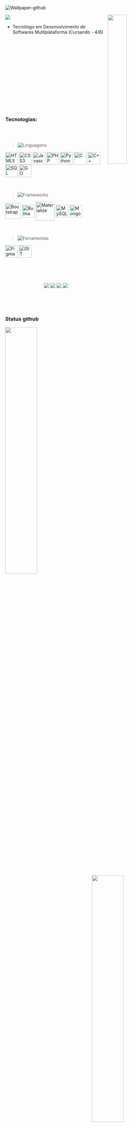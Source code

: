 ![Wallpaper-github](https://github.com/user-attachments/assets/b0e099ac-54f3-4343-8c9b-356164cd7b9a)

<img width="35%" align="right" src=""/>

<img src="https://readme-typing-svg.demolab.com/?font=Inria+Sans&&repeat=false&size=28&pause=500&color=1D89D6&random=false&width=435&lines=Seja+bem-vindo(a)+ao+meu+Github!!+%F0%9F%98%80"/>

- Tecnólogo em Desenvolvimento de Softwares Multiplataforma (Cursando - 4/6)<br><br><br><br><br><br><br><br><br><br><br><br><br><br><br>


### Tecnologias:

<br>
<br>
<div>
  <blockquote> 
    
  ![Linguagens](https://place-hold.it/80x25/0D1117/fff&text=Linguagens&bold&fontsize=12) 
  
  </blockquote>

  <div>
    <img alt="HTML5" align="center" height="40px" src="https://cdn.jsdelivr.net/gh/devicons/devicon/icons/html5/html5-original.svg"/>
    <img alt="CSS3" align="center" height="40px" src="https://cdn.jsdelivr.net/gh/devicons/devicon/icons/css3/css3-original.svg"/>
    <img alt="Javascript" align="center" height="40px" src="https://cdn.jsdelivr.net/gh/devicons/devicon/icons/javascript/javascript-original.svg"/>
    <img alt="PHP" align="center" height="40px" src="https://user-images.githubusercontent.com/25181517/183570228-6a040b9f-3ddf-47a2-a201-743121dac664.png"/>
    <img alt="Python" align="center" height="40px" src="https://cdn.jsdelivr.net/gh/devicons/devicon@latest/icons/python/python-original.svg"/>
    <img alt="C" align="center" height="40px" src="https://uxwing.com/wp-content/themes/uxwing/download/brands-and-social-media/c-program-icon.png"/>
    <img alt="C++" align="center" height="40px" src="https://cdn.jsdelivr.net/gh/devicons/devicon/icons/cplusplus/cplusplus-original.svg"/>
    <img alt="SQL" align="center" height="40px" src="https://cdn.jsdelivr.net/gh/devicons/devicon@latest/icons/azuresqldatabase/azuresqldatabase-original.svg" />
    <img alt="GO" align="center" height="40px" src="https://cdn.jsdelivr.net/gh/devicons/devicon@latest/icons/go/go-original-wordmark.svg"/>
    <br><br><br>
  </div>
</div>
<div>
  <blockquote>
    
  ![Frameworks](https://place-hold.it/85x25/0D1117/fff&text=Frameworks&bold&fontsize=12)
  
  </blockquote>
  <div>
    <img alt="Bootstrap" align="center" height="50px" src="https://cdn.jsdelivr.net/gh/devicons/devicon/icons/bootstrap/bootstrap-original.svg"/>
    <img alt="Bulma" align="center" height="40px" src="https://cdn.jsdelivr.net/gh/devicons/devicon@latest/icons/bulma/bulma-plain.svg"/>
    <img alt="Materialize" align="center" height="60px" src="https://cdn.jsdelivr.net/gh/devicons/devicon@latest/icons/materializecss/materializecss-original.svg" />
    <img alt="MySQL" align="center" height="40px" src="https://cdn.jsdelivr.net/gh/devicons/devicon/icons/mysql/mysql-original.svg"/>
    <img alt="MongoDB" align="center" height="40px" src="https://cdn.jsdelivr.net/gh/devicons/devicon@latest/icons/mongodb/mongodb-plain.svg"/>
    <br><br><br>
  </div>
</div>
<div>
  <blockquote>
    
  ![Ferramentas](https://place-hold.it/85x25/0D1117/fff&text=Ferramentas&bold&fontsize=12)
    
  </blockquote>
  <div>
    <img alt="Figma" align="center" height="40px" src="https://cdn.jsdelivr.net/gh/devicons/devicon/icons/figma/figma-original.svg"/>
    <img alt="GIT" align="center" height="40px" src="https://cdn.jsdelivr.net/gh/devicons/devicon/icons/git/git-original.svg"/>
    <br><br><br>
  </div>
</div>
</div>

##

<br>
<div align="center">
  <div>
    <a href="https://www.linkedin.com/in/lucas-rasoppi-6b8000207/" target="_blank"><img src="https://img.shields.io/badge/linkedin-1828B7?style=for-the-badge&logo=linkedin&logoColor=white"/></a>
    <a href="mailto:lrasoppi11@gmail.com" target="_blank"><img src="https://img.shields.io/badge/Gmail-1828B7?style=for-the-badge&logo=gmail&logoColor=white"/></a>
    <a href="https://api.whatsapp.com/send/?phone=5511945260220&text&type=phone_number&app_absent=0" target="_blank"><img src="https://img.shields.io/badge/whatsapp-1828B7.svg?style=for-the-badge&logo=whatsapp&logoColor=white"/></a>
    <a href="https://gothlul.github.io/Portfolio/" target="_blank"><img src="https://img.shields.io/badge/-Portifólio-1828B7?style=for-the-badge"/></a>
  </div>
</div><br>

##

<br>

### Status github

<div align="top">
  <a href="https://github.com/gothlul">
  <img width="45%" heigth="180em" align="top" src="https://github-readme-stats.vercel.app/api?username=gothlul&show_icons=true&hide_border=true&bg_color=0D1117&include_all_commits=true&cont_private=true&title_color=22C7F5&icon_color=1828B7&text_color=ffffff&margin-w=10px"/>
  <img width="45%" heigth="180em" align="right" src="https://github-readme-stats.vercel.app/api/top-langs?username=gothlul&layout=compact&langs_count=16&hide_border=true&bg_color=0D1117&title_color=22C7F5&icon_color=1828B7&text_color=ffffff&margin-w=10px"/>
    <!--<img width="45%" heigth="180em" align="right" src="https://streak-stats.demolab.com/?user=gothlul&theme=ocean-gradient"/>
</div><br>-->

##
<br>

<div>
  <img align="left" width="450px" alt="window" src="https://i.pinimg.com/564x/df/24/83/df248343848c45dfb9d2c4c4e41009bd.jpg"/>
  <p>
    <img align="right" heigth="200px" src="https://github-profile-trophy.vercel.app/?username=gothlul&row=2&column=3&margin-w=10px&margin-h=10px&theme=onestar"/>
  </p>
</div><br><br>

  

